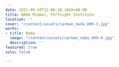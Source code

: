 ```yaml
---
date: 2021-09-20T22:00:10.1010+00:00
title: NADA Miamai, Fortnight Institute
location: ''
cover: "/content/assets/carman_nada_009-3.jpg"
works:
- title: Nada
  image: "/content/assets/carman_nada_009-4.jpg"
  description: ''
featured: true
solo: false

---
```


